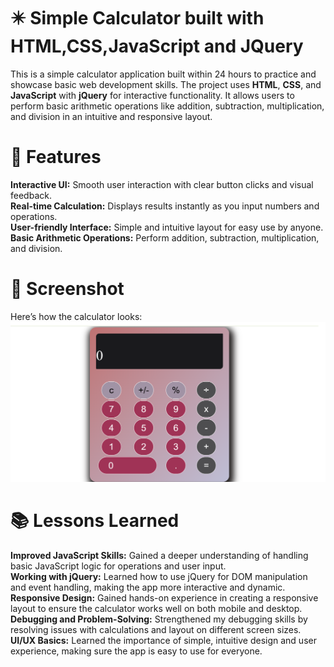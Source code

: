 # ✴️ Simple Calculator built with HTML,CSS,JavaScript and JQuery
This is a simple calculator application built within 24 hours to practice and showcase basic web development skills. The project uses **HTML**, **CSS**, and **JavaScript** with **jQuery** for interactive functionality. It allows users to perform basic arithmetic operations like addition, subtraction, multiplication, and division in an intuitive and responsive layout.

# 🚀 Features
**Interactive UI:** Smooth user interaction with clear button clicks and visual feedback.   
**Real-time Calculation:** Displays results instantly as you input numbers and operations.   
**User-friendly Interface:** Simple and intuitive layout for easy use by anyone.   
**Basic Arithmetic Operations:** Perform addition, subtraction, multiplication, and division.   

# 📱 Screenshot
Here’s how the calculator looks:
![Screenshot](calculator.png)

# :books: Lessons Learned
**Improved JavaScript Skills:** Gained a deeper understanding of handling basic JavaScript logic for operations and user input.   
**Working with jQuery:** Learned how to use jQuery for DOM manipulation and event handling, making the app more interactive and dynamic.   
**Responsive Design:** Gained hands-on experience in creating a responsive layout to ensure the calculator works well on both mobile and desktop.   
**Debugging and Problem-Solving:** Strengthened my debugging skills by resolving issues with calculations and layout on different screen sizes.   
**UI/UX Basics:** Learned the importance of simple, intuitive design and user experience, making sure the app is easy to use for everyone. 
